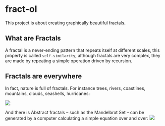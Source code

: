 # fract-ol
This project is about creating graphically beautiful fractals.

## What are Fractals
  A fractal is a never-ending pattern that repeats itself at different scales, this property is called `self-similarity`, although fractals are very complex, they are made by repeating a simple operation driven by recursion.
## Fractals are everywhere
  In fact, nature is full of fractals. For instance trees, rivers, coastlines, mountains, clouds, seashells, hurricanes:
  
  ![](https://cdn.shopify.com/s/files/1/0109/9779/2831/files/fractals_in_nature_banner_600x600.jpg?v=1667487054)
  
  And there is Abstract fractals – such as the Mandelbrot Set – can be generated by a computer calculating a simple equation over and over:
  ![]([https://www.google.com/url?sa=i&url=https%3A%2F%2Fmath.stackexchange.com%2Fquestions%2F3801773%2Fhow-can-i-reconstruct-a-julia-set-by-a-given-image&psig=AOvVaw1AUUbf_AdggsSL0NpNz0dn&ust=1699965079808000&source=images&cd=vfe&opi=89978449&ved=0CBIQjRxqFwoTCIDEvsf9wIIDFQAAAAAdAAAAABAJ](https://upload.wikimedia.org/wikipedia/commons/a/a7/Mandelbrot_set_image.png)https://upload.wikimedia.org/wikipedia/commons/a/a7/Mandelbrot_set_image.png)
